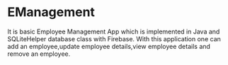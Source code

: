 # EManagement
It is basic Employee Management App which is implemented in Java and SQLiteHelper database class with Firebase.
With this application one can add an employee,update employee details,view employee details and remove an employee.
